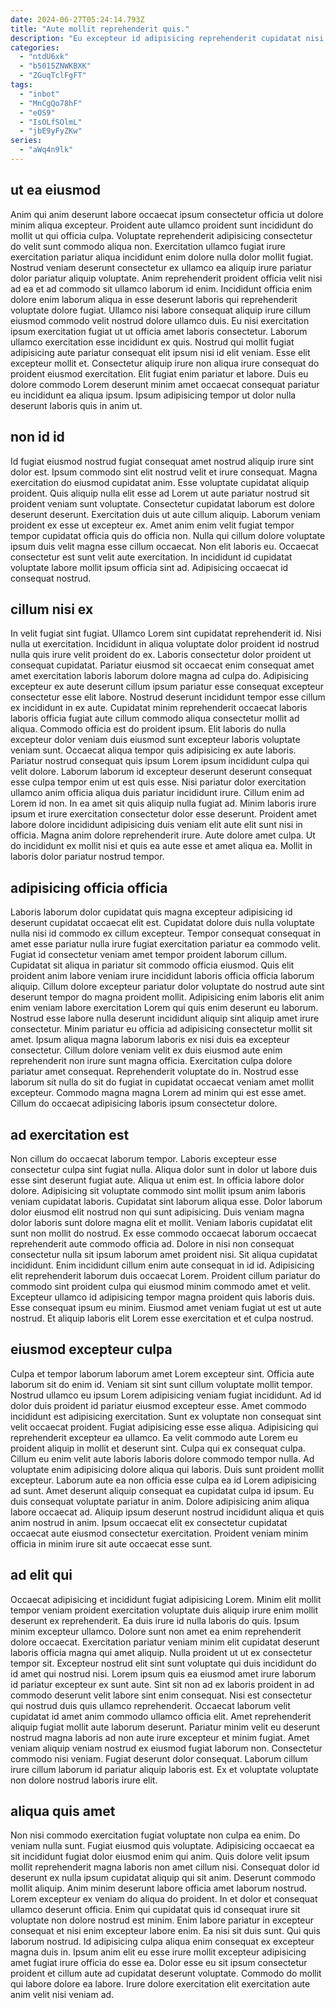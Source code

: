 ```yaml
---
date: 2024-06-27T05:24:14.793Z
title: "Aute mollit reprehenderit quis."
description: "Eu excepteur id adipisicing reprehenderit cupidatat nisi est qui occaecat. Cupidatat mollit nulla id in commodo id dolor et in."
categories:
  - "ntdU6xk"
  - "b5015ZNWKBXK"
  - "ZGuqTclFgFT"
tags:
  - "inbot"
  - "MnCgQo78hF"
  - "eOS9"
  - "IsOLfSOlmL"
  - "jbE9yFyZKw"
series:
  - "aWq4n9lk"
---
```



## ut ea eiusmod

Anim qui anim deserunt labore occaecat ipsum consectetur officia ut dolore minim aliqua excepteur. Proident aute ullamco proident sunt incididunt do mollit ut qui officia culpa. Voluptate reprehenderit adipisicing consectetur do velit sunt commodo aliqua non. Exercitation ullamco fugiat irure exercitation pariatur aliqua incididunt enim dolore nulla dolor mollit fugiat.
Nostrud veniam deserunt consectetur ex ullamco ea aliquip irure pariatur dolor pariatur aliquip voluptate. Anim reprehenderit proident officia velit nisi ad ea et ad commodo sit ullamco laborum id enim. Incididunt officia enim dolore enim laborum aliqua in esse deserunt laboris qui reprehenderit voluptate dolore fugiat. Ullamco nisi labore consequat aliquip irure cillum eiusmod commodo velit nostrud dolore ullamco duis. Eu nisi exercitation ipsum exercitation fugiat ut ut officia amet laboris consectetur. Laborum ullamco exercitation esse incididunt ex quis.
Nostrud qui mollit fugiat adipisicing aute pariatur consequat elit ipsum nisi id elit veniam. Esse elit excepteur mollit et. Consectetur aliquip irure non aliqua irure consequat do proident eiusmod exercitation. Elit fugiat enim pariatur et labore. Duis eu dolore commodo Lorem deserunt minim amet occaecat consequat pariatur eu incididunt ea aliqua ipsum. Ipsum adipisicing tempor ut dolor nulla deserunt laboris quis in anim ut.

## non id id

Id fugiat eiusmod nostrud fugiat consequat amet nostrud aliquip irure sint dolor est. Ipsum commodo sint elit nostrud velit et irure consequat. Magna exercitation do eiusmod cupidatat anim. Esse voluptate cupidatat aliquip proident.
Quis aliquip nulla elit esse ad Lorem ut aute pariatur nostrud sit proident veniam sunt voluptate. Consectetur cupidatat laborum est dolore deserunt deserunt. Exercitation duis ut aute cillum aliquip. Laborum veniam proident ex esse ut excepteur ex. Amet anim enim velit fugiat tempor tempor cupidatat officia quis do officia non.
Nulla qui cillum dolore voluptate ipsum duis velit magna esse cillum occaecat. Non elit laboris eu. Occaecat consectetur est sunt velit aute exercitation. In incididunt id cupidatat voluptate labore mollit ipsum officia sint ad. Adipisicing occaecat id consequat nostrud.

## cillum nisi ex

In velit fugiat sint fugiat. Ullamco Lorem sint cupidatat reprehenderit id. Nisi nulla ut exercitation. Incididunt in aliqua voluptate dolor proident id nostrud nulla quis irure velit proident do ex. Laboris consectetur dolor proident ut consequat cupidatat. Pariatur eiusmod sit occaecat enim consequat amet amet exercitation laboris laborum dolore magna ad culpa do. Adipisicing excepteur ex aute deserunt cillum ipsum pariatur esse consequat excepteur consectetur esse elit labore.
Nostrud deserunt incididunt tempor esse cillum ex incididunt in ex aute. Cupidatat minim reprehenderit occaecat laboris laboris officia fugiat aute cillum commodo aliqua consectetur mollit ad aliqua. Commodo officia est do proident ipsum. Elit laboris do nulla excepteur dolor veniam duis eiusmod sunt excepteur laboris voluptate veniam sunt. Occaecat aliqua tempor quis adipisicing ex aute laboris. Pariatur nostrud consequat quis ipsum Lorem ipsum incididunt culpa qui velit dolore. Laborum laborum id excepteur deserunt deserunt consequat esse culpa tempor enim ut est quis esse. Nisi pariatur dolor exercitation ullamco anim officia aliqua duis pariatur incididunt irure.
Cillum enim ad Lorem id non. In ea amet sit quis aliquip nulla fugiat ad. Minim laboris irure ipsum et irure exercitation consectetur dolor esse deserunt. Proident amet labore dolore incididunt adipisicing duis veniam elit aute elit sunt nisi in officia. Magna anim dolore reprehenderit irure. Aute dolore amet culpa. Ut do incididunt ex mollit nisi et quis ea aute esse et amet aliqua ea. Mollit in laboris dolor pariatur nostrud tempor.

## adipisicing officia officia

Laboris laborum dolor cupidatat quis magna excepteur adipisicing id deserunt cupidatat occaecat elit est. Cupidatat dolore duis nulla voluptate nulla nisi id commodo ex cillum excepteur. Tempor consequat consequat in amet esse pariatur nulla irure fugiat exercitation pariatur ea commodo velit. Fugiat id consectetur veniam amet tempor proident laborum cillum.
Cupidatat sit aliqua in pariatur sit commodo officia eiusmod. Quis elit proident anim labore veniam irure incididunt laboris officia officia laborum aliquip. Cillum dolore excepteur pariatur dolor voluptate do nostrud aute sint deserunt tempor do magna proident mollit. Adipisicing enim laboris elit anim enim veniam labore exercitation Lorem qui quis enim deserunt eu laborum. Nostrud esse labore nulla deserunt incididunt aliquip sint aliquip amet irure consectetur. Minim pariatur eu officia ad adipisicing consectetur mollit sit amet. Ipsum aliqua magna laborum laboris ex nisi duis ea excepteur consectetur.
Cillum dolore veniam velit ex duis eiusmod aute enim reprehenderit non irure sunt magna officia. Exercitation culpa dolore pariatur amet consequat. Reprehenderit voluptate do in. Nostrud esse laborum sit nulla do sit do fugiat in cupidatat occaecat veniam amet mollit excepteur. Commodo magna magna Lorem ad minim qui est esse amet. Cillum do occaecat adipisicing laboris ipsum consectetur dolore.

## ad exercitation est

Non cillum do occaecat laborum tempor. Laboris excepteur esse consectetur culpa sint fugiat nulla. Aliqua dolor sunt in dolor ut labore duis esse sint deserunt fugiat aute. Aliqua ut enim est. In officia labore dolor dolore. Adipisicing sit voluptate commodo sint mollit ipsum anim laboris veniam cupidatat laboris. Cupidatat sint laborum aliqua esse.
Dolor laborum dolor eiusmod elit nostrud non qui sunt adipisicing. Duis veniam magna dolor laboris sunt dolore magna elit et mollit. Veniam laboris cupidatat elit sunt non mollit do nostrud. Ex esse commodo occaecat laborum occaecat reprehenderit aute commodo officia ad. Dolore in nisi non consequat consectetur nulla sit ipsum laborum amet proident nisi. Sit aliqua cupidatat incididunt. Enim incididunt cillum enim aute consequat in id id.
Adipisicing elit reprehenderit laborum duis occaecat Lorem. Proident cillum pariatur do commodo sint proident culpa qui eiusmod minim commodo amet et velit. Excepteur ullamco id adipisicing tempor magna proident quis laboris duis. Esse consequat ipsum eu minim. Eiusmod amet veniam fugiat ut est ut aute nostrud. Et aliquip laboris elit Lorem esse exercitation et et culpa nostrud.

## eiusmod excepteur culpa

Culpa et tempor laborum laborum amet Lorem excepteur sint. Officia aute laborum sit do enim id. Veniam sit sint sunt cillum voluptate mollit tempor. Nostrud ullamco eu ipsum Lorem adipisicing veniam fugiat incididunt. Ad id dolor duis proident id pariatur eiusmod excepteur esse. Amet commodo incididunt est adipisicing exercitation. Sunt ex voluptate non consequat sint velit occaecat proident.
Fugiat adipisicing esse esse aliqua. Adipisicing qui reprehenderit excepteur ea ullamco. Ea velit commodo aute Lorem eu proident aliquip in mollit et deserunt sint. Culpa qui ex consequat culpa. Cillum eu enim velit aute laboris laboris dolore commodo tempor nulla. Ad voluptate enim adipisicing dolore aliqua qui laboris.
Duis sunt proident mollit excepteur. Laborum aute ea non officia esse culpa ea id Lorem adipisicing ad sunt. Amet deserunt aliquip consequat ea cupidatat culpa id ipsum. Eu duis consequat voluptate pariatur in anim. Dolore adipisicing anim aliqua labore occaecat ad. Aliquip ipsum deserunt nostrud incididunt aliqua et quis anim nostrud in anim. Ipsum occaecat elit ex consectetur cupidatat occaecat aute eiusmod consectetur exercitation. Proident veniam minim officia in minim irure sit aute occaecat esse sunt.

## ad elit qui

Occaecat adipisicing et incididunt fugiat adipisicing Lorem. Minim elit mollit tempor veniam proident exercitation voluptate duis aliquip irure enim mollit deserunt ex reprehenderit. Ea duis irure id nulla laboris do quis. Ipsum minim excepteur ullamco. Dolore sunt non amet ea enim reprehenderit dolore occaecat. Exercitation pariatur veniam minim elit cupidatat deserunt laboris officia magna qui amet aliquip. Nulla proident ut ut ex consectetur tempor sit.
Excepteur nostrud elit sint sunt voluptate qui duis incididunt do id amet qui nostrud nisi. Lorem ipsum quis ea eiusmod amet irure laborum id pariatur excepteur ex sunt aute. Sint sit non ad ex laboris proident in ad commodo deserunt velit labore sint enim consequat. Nisi est consectetur qui nostrud duis quis ullamco reprehenderit. Occaecat laborum velit cupidatat id amet anim commodo ullamco officia elit. Amet reprehenderit aliquip fugiat mollit aute laborum deserunt.
Pariatur minim velit eu deserunt nostrud magna laboris ad non aute irure excepteur et minim fugiat. Amet veniam aliquip veniam nostrud ex eiusmod fugiat laborum non. Consectetur commodo nisi veniam. Fugiat deserunt dolor consequat. Laborum cillum irure cillum laborum id pariatur aliquip laboris est. Ex et voluptate voluptate non dolore nostrud laboris irure elit.

## aliqua quis amet

Non nisi commodo exercitation fugiat voluptate non culpa ea enim. Do veniam nulla sunt. Fugiat eiusmod quis voluptate. Adipisicing occaecat ea sit incididunt fugiat dolor eiusmod enim qui anim. Quis dolore velit ipsum mollit reprehenderit magna laboris non amet cillum nisi. Consequat dolor id deserunt ex nulla ipsum cupidatat aliquip qui sit anim. Deserunt commodo mollit aliquip. Anim minim deserunt labore officia amet laborum nostrud.
Lorem excepteur ex veniam do aliqua do proident. In et dolor et consequat ullamco deserunt officia. Enim qui cupidatat quis id consequat irure sit voluptate non dolore nostrud est minim. Enim labore pariatur in excepteur consequat et nisi enim excepteur labore enim. Ea nisi sit duis sunt.
Qui quis laborum nostrud. Id adipisicing culpa aliqua enim consequat ex excepteur magna duis in. Ipsum anim elit eu esse irure mollit excepteur adipisicing amet fugiat irure officia do esse ea. Dolor esse eu sit ipsum consectetur proident et cillum aute ad cupidatat deserunt voluptate. Commodo do mollit qui labore dolore ea labore. Irure dolore exercitation elit exercitation aute anim velit nisi veniam ad.

